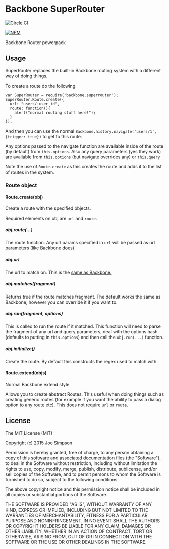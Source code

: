 # Backbone SuperRouter

[![Circle CI](https://circleci.com/gh/mypebble/backbone-superrouter.svg?style=svg)](https://circleci.com/gh/mypebble/backbone-superrouter)

[![NPM](https://nodei.co/npm/backbone.superrouter.png)](https://npmjs.org/package/backbone.superrouter)

Backbone Router powerpack

## Usage

SuperRouter replaces the built-in Backbone routing system with a different
way of doing things.

To create a route do the following:

    var SuperRouter = require('backbone.superrouter');
    SuperRouter.Route.create({
      url: "users/:user_id",
      route: function(){
        alert("normal routing stuff here!");
      }
    });

And then you can use the normal `Backbone.history.navigate('users/1', {trigger: true})`
to get to this route.

Any options passed to the navigate function are available inside of the route
(by default) from `this.options`. Also any query parameters (yes they work)
are available from `this.options` (but navigate overrides any) or `this.query`

Note the use of `Route.create` as this creates the route and adds it to the
list of routes in the system.

### Route object

#### Route.create(obj)

Create a route with the specified objects.

Required elements on obj are `url` and `route`.

##### obj.route(...)

The route function. Any url params specified in `url` will be passed as
url parameters (like Backbone does)

##### obj.url

The url to match on. This is the [same as Backbone.](http://backbonejs.org/#Router-routes)

##### obj.matches(fragment)

Returns true if the route matches fragment. The default works the same as
Backbone, however you can override it if you want to.

##### obj.run(fragment, options)

This is called to run the route if it matched. This function will need to
parse the fragment of any url and query parameters, deal with the
options hash (defaults to putting in `this.options`) and then call the
`obj.run(...)` function.

##### obj.initialize()

Create the route. By default this constructs the regex used to match with

#### Route.extend(objs)

Normal Backbone extend style.

Allows you to create abstract Routes. This useful when doing things such as
creating generic routes (for example if you want the ability to pass a dialog
option to any route etc). This does not require `url` or `route`.

## License

The MIT License (MIT)

Copyright (c) 2015 Joe Simpson

Permission is hereby granted, free of charge, to any person obtaining a copy
of this software and associated documentation files (the "Software"), to deal
in the Software without restriction, including without limitation the rights
to use, copy, modify, merge, publish, distribute, sublicense, and/or sell
copies of the Software, and to permit persons to whom the Software is
furnished to do so, subject to the following conditions:

The above copyright notice and this permission notice shall be included in all
copies or substantial portions of the Software.

THE SOFTWARE IS PROVIDED "AS IS", WITHOUT WARRANTY OF ANY KIND, EXPRESS OR
IMPLIED, INCLUDING BUT NOT LIMITED TO THE WARRANTIES OF MERCHANTABILITY,
FITNESS FOR A PARTICULAR PURPOSE AND NONINFRINGEMENT. IN NO EVENT SHALL THE
AUTHORS OR COPYRIGHT HOLDERS BE LIABLE FOR ANY CLAIM, DAMAGES OR OTHER
LIABILITY, WHETHER IN AN ACTION OF CONTRACT, TORT OR OTHERWISE, ARISING FROM,
OUT OF OR IN CONNECTION WITH THE SOFTWARE OR THE USE OR OTHER DEALINGS IN THE
SOFTWARE.
